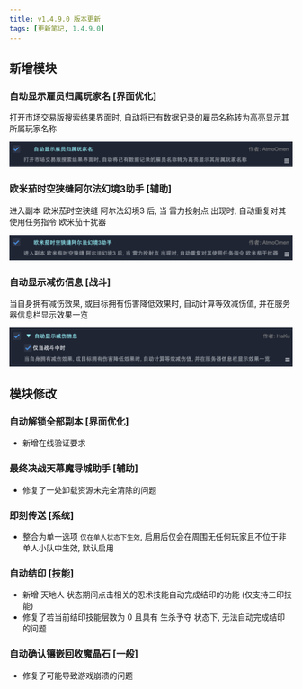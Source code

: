 ```yaml
---
title: v1.4.9.0 版本更新
tags: [更新笔记, 1.4.9.0]
---
```


## 新增模块

### 自动显示雇员归属玩家名 [界面优化]

打开市场交易版搜索结果界面时, 自动将已有数据记录的雇员名称转为高亮显示其所属玩家名称

![AutoDisplayRetainerPlayerName](/assets/Changelog/1.4.9.0/AutoDisplayRetainerPlayerName.png)

### 欧米茄时空狭缝阿尔法幻境3助手 [辅助]

进入副本 欧米茄时空狭缝 阿尔法幻境3 后, 当 雷力投射点 出现时, 自动重复对其使用任务指令 欧米茄干扰器

![Alphascape3Helper](/assets/Changelog/1.4.9.0/Alphascape3Helper.png)

### 自动显示减伤信息 [战斗]

当自身拥有减伤效果, 或目标拥有伤害降低效果时, 自动计算等效减伤值, 并在服务器信息栏显示效果一览

![AutoDisplayMitigationInfo](/assets/Changelog/1.4.9.0/AutoDisplayMitigationInfo.png)

## 模块修改

### 自动解锁全部副本 [界面优化]

- 新增在线验证要求

### 最终决战天幕魔导城助手 [辅助]

- 修复了一处卸载资源未完全清除的问题

### 即刻传送 [系统]

- 整合为单一选项 `仅在单人状态下生效`, 启用后仅会在周围无任何玩家且不位于非单人小队中生效, 默认启用

### 自动结印 [技能]

- 新增 天地人 状态期间点击相关的忍术技能自动完成结印的功能 (仅支持三印技能)
- 修复了若当前结印技能层数为 0 且具有 生杀予夺 状态下, 无法自动完成结印的问题

### 自动确认镶嵌回收魔晶石 [一般]

- 修复了可能导致游戏崩溃的问题
